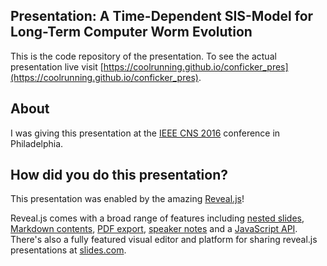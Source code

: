 ## Presentation: A Time-Dependent SIS-Model for Long-Term Computer Worm Evolution

This is the code repository of the presentation. To see the actual presentation live visit [https://coolrunning.github.io/conficker_pres](https://coolrunning.github.io/conficker_pres).

## About

I was giving this presentation at the [IEEE CNS 2016](https://cns2016.ieee-cns.org) conference in Philadelphia.

## How did you do this presentation?

This presentation was enabled by the amazing [Reveal.js](http://revealjs.com/)!

Reveal.js comes with a broad range of features including [nested slides](https://github.com/hakimel/reveal.js#markup), [Markdown contents](https://github.com/hakimel/reveal.js#markdown), [PDF export](https://github.com/hakimel/reveal.js#pdf-export), [speaker notes](https://github.com/hakimel/reveal.js#speaker-notes) and a [JavaScript API](https://github.com/hakimel/reveal.js#api). There's also a fully featured visual editor and platform for sharing reveal.js presentations at [slides.com](https://slides.com?ref=github).